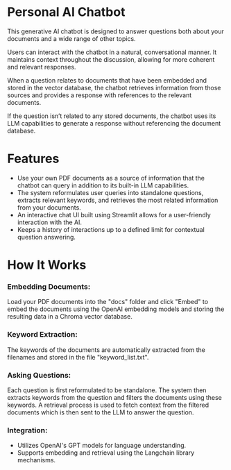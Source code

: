 # Personal AI Chatbot
This generative AI chatbot is designed to answer questions both about your documents and a wide range of other topics.

Users can interact with the chatbot in a natural, conversational manner. It maintains context throughout the discussion, allowing for more coherent and relevant responses.

When a question relates to documents that have been embedded and stored in the vector database, the chatbot retrieves information from those sources and provides a response with references to the relevant documents.

If the question isn’t related to any stored documents, the chatbot uses its LLM capabilities to generate a response without referencing the document database.

# Features
- Use your own PDF documents as a source of information that the chatbot can query in addition to its built-in LLM capabilities.
- The system reformulates user queries into standalone questions, extracts relevant keywords, and retrieves the most related information from your documents.
- An interactive chat UI built using Streamlit allows for a user-friendly interaction with the AI.
- Keeps a history of interactions up to a defined limit for contextual question answering.

# How It Works
### Embedding Documents: 
Load your PDF documents into the "docs" folder and click "Embed" to embed the documents using the OpenAI embedding models and storing the resulting data in a Chroma vector database.

### Keyword Extraction: 
The keywords of the documents are automatically extracted from the filenames and stored in the file "keyword_list.txt". 

### Asking Questions:
Each question is first reformulated to be standalone.
The system then extracts keywords from the question and filters the documents using these keywords.
A retrieval process is used to fetch context from the filtered documents which is then sent to the LLM to answer the question.

### Integration:

- Utilizes OpenAI's GPT models for language understanding.
- Supports embedding and retrieval using the Langchain library mechanisms.
